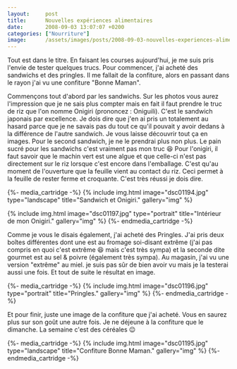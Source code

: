 ```yaml
---
layout:     post
title:      Nouvelles expériences alimentaires
date:       2008-09-03 13:07:07 +0200
categories: ["Nourriture"]
image:      /assets/images/posts/2008-09-03-nouvelles-experiences-alimentaires/dsc01194.jpg
---
```


Tout est dans le titre. En faisant les courses aujourd'hui, je me suis pris l'envie de tester quelques trucs. Pour
commencer, j'ai acheté des sandwichs et des pringles. Il me fallait de la confiture, alors en passant dans le rayon
j'ai vu une confiture "Bonne Maman".

<!--more-->

Commençons tout d'abord par les sandwichs. Sur les photos vous aurez l'impression que je ne sais plus compter mais
en fait il faut prendre le truc de riz que l'on nomme Onigiri (prononcez : Oniguili). C'est le sandwich japonais
par excellence. Je dois dire que j'en ai pris un totalement au hasard parce que je ne savais pas du tout ce qu'il
pouvait y avoir dedans à la différence de l'autre sandwich. Je vous laisse découvrir tout ça en images. Pour le
second sandwich, je ne le prendrai plus non plus. Le pain sucré pour les sandwichs c'est vraiment pas mon truc :laughing:
Pour l'onigiri, il faut savoir que le machin vert est une algue et que celle-ci n'est pas directement sur le riz
lorsque c'est encore dans l'emballage. C'est qu'au moment de l'ouverture que la feuille vient au contact du riz.
Ceci permet à la feuille de rester ferme et croquante. C'est très réussi je dois dire.

{%- media_cartridge -%}
{% include img.html
    image="dsc01194.jpg"
    type="landscape"
    title="Sandwich et Onigiri."
    gallery="img"
%}

{% include img.html
    image="dsc01197.jpg"
    type="portrait"
    title="Intérieur de mon Onigiri."
    gallery="img"
%}
{%- endmedia_cartridge -%}

Comme je vous le disais également, j'ai acheté des Pringles. J'ai pris deux boîtes différentes dont une est au
fromage soi-disant extrême (j'ai pas compris en quoi c'est extrême :laughing: mais c'est très sympa) et la seconde dite
gourmet est au sel &amp; poivre (également très sympa). Au magasin, j'ai vu une version "extrême" au miel. je suis
pas sûr de bien avoir vu mais je la testerai aussi une fois. Et tout de suite le résultat en image.

{%- media_cartridge -%}
{% include img.html
    image="dsc01196.jpg"
    type="portrait"
    title="Pringles."
    gallery="img"
%}
{%- endmedia_cartridge -%}

Et pour finir, juste une image de la confiture que j'ai acheté. Vous en saurez plus sur son goût une autre fois. Je
ne déjeune à la confiture que le dimanche. La semaine c'est des céréales :wink:

{%- media_cartridge -%}
{% include img.html
    image="dsc01195.jpg"
    type="landscape"
    title="Confiture Bonne Maman."
    gallery="img"
%}
{%- endmedia_cartridge -%}
